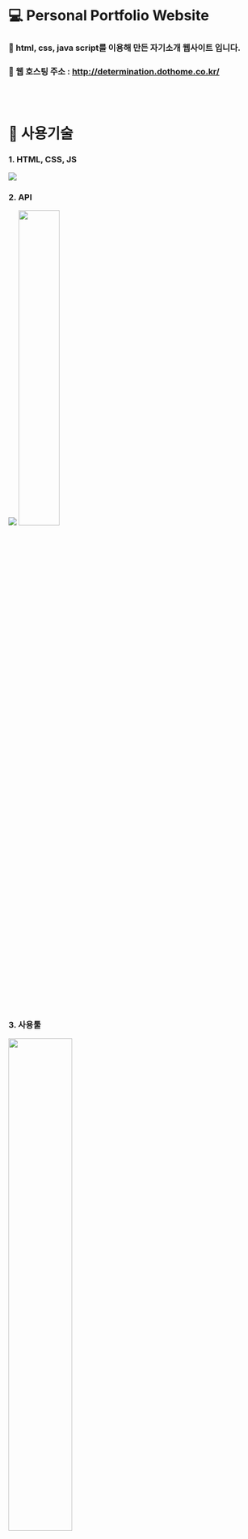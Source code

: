  # 💻 Personal Portfolio Website

### 📑 html, css, java script를 이용해 만든 자기소개 웹사이트 입니다.
### 📑 웹 호스팅 주소 : http://determination.dothome.co.kr/

<br>
<br>

# 🔨 사용기술
### 1. HTML, CSS, JS
<img src = "https://user-images.githubusercontent.com/92250627/144418114-0d0f0b71-857f-4881-80de-6f4f70316974.png">

### 2. API
<img src = "https://user-images.githubusercontent.com/92250627/144418366-b1232844-48b7-430e-9378-00cd5eabb81b.png" heigth="30%">
<img src = "https://user-images.githubusercontent.com/92250627/144418476-f3b8900b-f6bc-4942-a15e-e1ca0b9babbb.gif" width="40%">

<br>
<br>

### 3. 사용툴
<img src = "https://user-images.githubusercontent.com/92250627/144419783-015122de-494a-405d-9b6e-7628ca4117b7.png" width="50%">
<img src = "https://user-images.githubusercontent.com/92250627/144420164-4cf4fe3f-5df0-468d-b047-dc2323b405b1.jpg" width="50%">

<br>
<br>

# 🔨 코드 리뷰
#### 해당 페이지를 만들기 위해 HTML과 CSS, JavaScript를 어떻게 사용했는지 블로그를 통해 정리하였습니다.
#### 아래 블로그 링크를 통해 내용을 확인할 수 있습니다.

Link: [BLOG,  HTML/CSS/JS를 이용해 개인 포트폴리오 사이트 만들기 (1)][bloglink]

[bloglink]: https://determination.tistory.com/entry/HTMLCSSJavaScript%EB%A5%BC-%EC%82%AC%EC%9A%A9%ED%95%B4-%EA%B0%9C%EC%9D%B8-%ED%8F%AC%ED%8A%B8%ED%8F%B4%EB%A6%AC%EC%98%A4-%EC%82%AC%EC%9D%B4%ED%8A%B8-%EB%A7%8C%EB%93%A4%EA%B8%B01

Link: [BLOG,  HTML/CSS/JS를 이용해 개인 포트폴리오 사이트 만들기 (2)][bloglink]

[bloglink]: https://determination.tistory.com/entry/HTMLCSSJavaScript%EB%A5%BC-%EC%82%AC%EC%9A%A9%ED%95%B4-%EA%B0%9C%EC%9D%B8-%ED%8F%AC%ED%8A%B8%ED%8F%B4%EB%A6%AC%EC%98%A4-%EC%82%AC%EC%9D%B4%ED%8A%B8-%EB%A7%8C%EB%93%A4%EA%B8%B02


